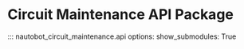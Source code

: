 # Circuit Maintenance API Package

::: nautobot_circuit_maintenance.api
    options:
        show_submodules: True
